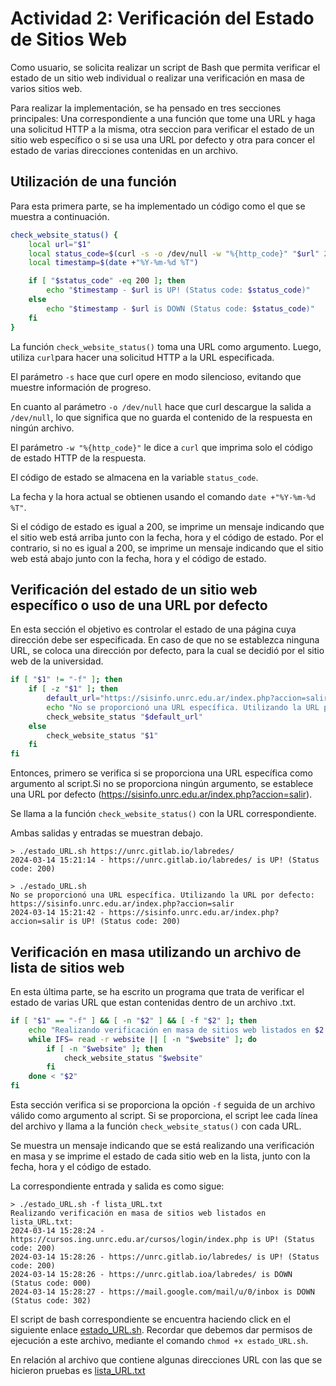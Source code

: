 # Actividad 2: Verificación del Estado de Sitios Web
Como usuario, se solicita realizar un script de Bash que permita verificar el estado de un sitio web individual o realizar una verificación en masa de varios sitios web.

Para realizar la implementación, se ha pensado en tres secciones principales: Una correspondiente a una función que tome una URL y haga una solicitud HTTP a la misma, otra seccion para verificar el estado de un sitio web específico o si se usa una URL por defecto y otra para concer el estado de varias direcciones contenidas en un archivo.

## Utilización de una función
Para esta primera parte, se ha implementado un código como el que se muestra a continuación.

```bash
check_website_status() {
    local url="$1"
    local status_code=$(curl -s -o /dev/null -w "%{http_code}" "$url" 2>/dev/null)
    local timestamp=$(date +"%Y-%m-%d %T")

    if [ "$status_code" -eq 200 ]; then
        echo "$timestamp - $url is UP! (Status code: $status_code)"
    else
        echo "$timestamp - $url is DOWN (Status code: $status_code)"
    fi
}
```
La función `check_website_status()` toma una URL como argumento. Luego, utiliza `curl`para hacer una solicitud HTTP a la URL especificada.

El parámetro `-s` hace que curl opere en modo silencioso, evitando que muestre información de progreso. 

En cuanto al parámetro `-o /dev/null` hace que curl descargue la salida a `/dev/null`, lo que significa que no guarda el contenido de la respuesta en ningún archivo.

El parámetro `-w "%{http_code}"` le dice a `curl` que imprima solo el código de estado HTTP de la respuesta.

El código de estado se almacena en la variable `status_code`.

La fecha y la hora actual se obtienen usando el comando `date +"%Y-%m-%d %T"`.

Si el código de estado es igual a 200, se imprime un mensaje indicando que el sitio web está arriba junto con la fecha, hora y el código de estado. Por el contrario, si no es igual a 200, se imprime un mensaje indicando que el sitio web está abajo junto con la fecha, hora y el código de estado.

## Verificación del estado de un sitio web específico o uso de una URL por defecto
En esta sección el objetivo es controlar el estado de una página cuya dirección debe ser especificada. En caso de que no se establezca ninguna URL, se coloca una dirección por defecto, para la cual se decidió por el sitio web de la universidad.

```bash
if [ "$1" != "-f" ]; then
    if [ -z "$1" ]; then
        default_url="https://sisinfo.unrc.edu.ar/index.php?accion=salir"
        echo "No se proporcionó una URL específica. Utilizando la URL por defecto: $default_url"
        check_website_status "$default_url"
    else
        check_website_status "$1"
    fi
fi
```
Entonces, primero se verifica si se proporciona una URL específica como argumento al script.Si no se proporciona ningún argumento, se establece una URL por defecto (https://sisinfo.unrc.edu.ar/index.php?accion=salir).

Se llama a la función `check_website_status()` con la URL correspondiente.

Ambas salidas y entradas se muestran debajo.
```shell
> ./estado_URL.sh https://unrc.gitlab.io/labredes/
2024-03-14 15:21:14 - https://unrc.gitlab.io/labredes/ is UP! (Status code: 200)
```
```shell
> ./estado_URL.sh
No se proporcionó una URL específica. Utilizando la URL por defecto: https://sisinfo.unrc.edu.ar/index.php?accion=salir
2024-03-14 15:21:42 - https://sisinfo.unrc.edu.ar/index.php?accion=salir is UP! (Status code: 200)
```

## Verificación en masa utilizando un archivo de lista de sitios web
En esta última parte, se ha escrito un programa que trata de verificar el estado de varias URL que estan contenidas dentro de un archivo .txt.
```bash
if [ "$1" == "-f" ] && [ -n "$2" ] && [ -f "$2" ]; then
    echo "Realizando verificación en masa de sitios web listados en $2:"
    while IFS= read -r website || [ -n "$website" ]; do
        if [ -n "$website" ]; then
            check_website_status "$website"
        fi
    done < "$2"
fi
```
Esta sección verifica si se proporciona la opción `-f` seguida de un archivo válido como argumento al script.
Si se proporciona, el script lee cada línea del archivo y llama a la función `check_website_status()` con cada URL.

Se muestra un mensaje indicando que se está realizando una verificación en masa y se imprime el estado de cada sitio web en la lista, junto con la fecha, hora y el código de estado.

La correspondiente entrada y salida es como sigue:
```shell
> ./estado_URL.sh -f lista_URL.txt
Realizando verificación en masa de sitios web listados en lista_URL.txt:
2024-03-14 15:28:24 - https://cursos.ing.unrc.edu.ar/cursos/login/index.php is UP! (Status code: 200)
2024-03-14 15:28:26 - https://unrc.gitlab.io/labredes/ is UP! (Status code: 200)
2024-03-14 15:28:26 - https://unrc.gitlab.ioa/labredes/ is DOWN (Status code: 000)
2024-03-14 15:28:27 - https://mail.google.com/mail/u/0/inbox is DOWN (Status code: 302)
```

El script de bash correspondiente se encuentra haciendo click en el siguiente enlace [estado_URL.sh](https://github.com/danunziata/Aplicaciones_TCP_IP/tree/main/Puntapie/02-Bash/andresbuten2002/estado_URL.sh). Recordar que debemos dar permisos de ejecución a este archivo, mediante el comando `chmod +x estado_URL.sh`.

En relación al archivo que contiene algunas direcciones URL con las que se hicieron pruebas es [lista_URL.txt](https://github.com/danunziata/Aplicaciones_TCP_IP/tree/main/Puntapie/02-Bash/andresbuten2002/lista_URL.txt)
